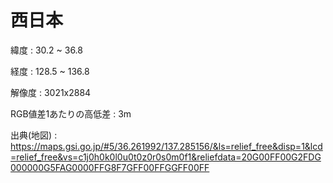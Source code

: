 
# 西日本

緯度 : 30.2 ~ 36.8

経度 : 128.5 ~ 136.8

解像度 : 3021x2884

RGB値差1あたりの高低差 : 3m

出典(地図) : https://maps.gsi.go.jp/#5/36.261992/137.285156/&ls=relief_free&disp=1&lcd=relief_free&vs=c1j0h0k0l0u0t0z0r0s0m0f1&reliefdata=20G00FF00G2FDG000000G5FAG0000FFG8F7GFF00FFGGFF00FF
